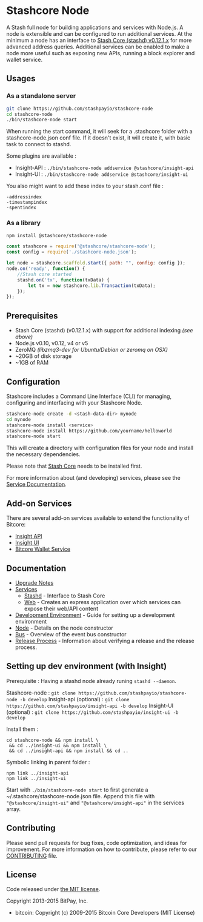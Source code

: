 Stashcore Node
============

A Stash full node for building applications and services with Node.js. A node is extensible and can be configured to run additional services. At the minimum a node has an interface to [Stash Core (stashd) v0.12.1.x](https://github.com/stashpay/stash/tree/v0.12.1.x) for more advanced address queries. Additional services can be enabled to make a node more useful such as exposing new APIs, running a block explorer and wallet service.

## Usages

### As a standalone server

```bash
git clone https://github.com/stashpayio/stashcore-node
cd stashcore-node
./bin/stashcore-node start
```

When running the start command, it will seek for a .stashcore folder with a stashcore-node.json conf file.
If it doesn't exist, it will create it, with basic task to connect to stashd.

Some plugins are available :

- Insight-API : `./bin/stashcore-node addservice @stashcore/insight-api`
- Insight-UI : `./bin/stashcore-node addservice @stashcore/insight-ui`

You also might want to add these index to your stash.conf file :
```
-addressindex
-timestampindex
-spentindex
```

### As a library

```bash
npm install @stashcore/stashcore-node
```

```javascript
const stashcore = require('@stashcore/stashcore-node');
const config = require('./stashcore-node.json');

let node = stashcore.scaffold.start({ path: "", config: config });
node.on('ready', function() {
    //Stash core started
    stashd.on('tx', function(txData) {
        let tx = new stashcore.lib.Transaction(txData);
    });
});
```

## Prerequisites

- Stash Core (stashd) (v0.12.1.x) with support for additional indexing *(see above)*
- Node.js v0.10, v0.12, v4 or v5
- ZeroMQ *(libzmq3-dev for Ubuntu/Debian or zeromq on OSX)*
- ~20GB of disk storage
- ~1GB of RAM

## Configuration

Stashcore includes a Command Line Interface (CLI) for managing, configuring and interfacing with your Stashcore Node.

```bash
stashcore-node create -d <stash-data-dir> mynode
cd mynode
stashcore-node install <service>
stashcore-node install https://github.com/yourname/helloworld
stashcore-node start
```

This will create a directory with configuration files for your node and install the necessary dependencies.

Please note that [Stash Core](https://github.com/stashpay/stash/tree/master) needs to be installed first.

For more information about (and developing) services, please see the [Service Documentation](docs/services.md).

## Add-on Services

There are several add-on services available to extend the functionality of Bitcore:

- [Insight API](https://github.com/stashpayio/insight-api/tree/master)
- [Insight UI](https://github.com/stashpayio/insight-ui/tree/master)
- [Bitcore Wallet Service](https://github.com/stashpayio/stashcore-wallet-service/tree/master)

## Documentation

- [Upgrade Notes](docs/upgrade.md)
- [Services](docs/services.md)
  - [Stashd](docs/services/stashd.md) - Interface to Stash Core
  - [Web](docs/services/web.md) - Creates an express application over which services can expose their web/API content
- [Development Environment](docs/development.md) - Guide for setting up a development environment
- [Node](docs/node.md) - Details on the node constructor
- [Bus](docs/bus.md) - Overview of the event bus constructor
- [Release Process](docs/release.md) - Information about verifying a release and the release process.


## Setting up dev environment (with Insight)

Prerequisite : Having a stashd node already runing `stashd --daemon`.

Stashcore-node : `git clone https://github.com/stashpayio/stashcore-node -b develop`
Insight-api (optional) : `git clone https://github.com/stashpayio/insight-api -b develop`
Insight-UI (optional) : `git clone https://github.com/stashpayio/insight-ui -b develop`

Install them :
```
cd stashcore-node && npm install \
 && cd ../insight-ui && npm install \
 && cd ../insight-api && npm install && cd ..
```

Symbolic linking in parent folder :
```
npm link ../insight-api
npm link ../insight-ui
```

Start with `./bin/stashcore-node start` to first generate a ~/.stashcore/stashcore-node.json file.
Append this file with `"@stashcore/insight-ui"` and `"@stashcore/insight-api"` in the services array.

## Contributing

Please send pull requests for bug fixes, code optimization, and ideas for improvement. For more information on how to contribute, please refer to our [CONTRIBUTING](https://github.com/stashpayio/stashcore/blob/master/CONTRIBUTING.md) file.

## License

Code released under [the MIT license](https://github.com/stashpayio/stashcore-node/blob/master/LICENSE).

Copyright 2013-2015 BitPay, Inc.

- bitcoin: Copyright (c) 2009-2015 Bitcoin Core Developers (MIT License)
